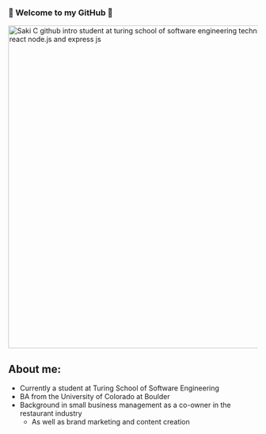 ### 🌸 Welcome to my GitHub 🌸

<img width="652" alt="Saki C github intro student at turing school of software engineering technical skills javascript react node.js and express js" src="https://user-images.githubusercontent.com/118419729/235028756-6e6e51a1-0eca-4811-9054-236742451a39.png">

## About me:
- Currently a student at Turing School of Software Engineering
- BA from the University of Colorado at Boulder 
- Background in small business management as a co-owner in the restaurant industry
  - As well as brand marketing and content creation 
